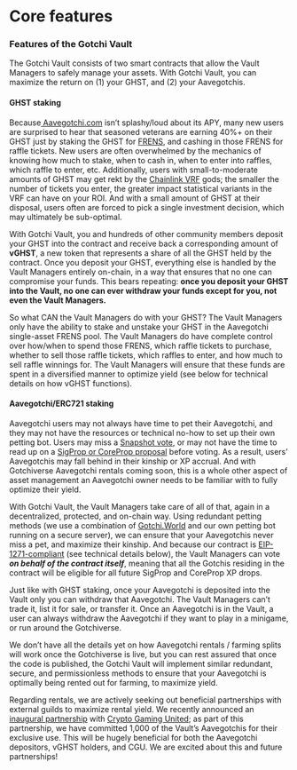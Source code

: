 # Core features

### Features of the Gotchi Vault <a href="#_5qtvy945nhwp" id="_5qtvy945nhwp"></a>

The Gotchi Vault consists of two smart contracts that allow the Vault Managers to safely manage your assets. With Gotchi Vault, you can maximize the return on (1) your GHST, and (2) your Aavegotchis.

#### GHST staking <a href="#_4qwstq4sjziu" id="_4qwstq4sjziu"></a>

Because[ Aavegotchi.com](http://aavegotchi.com) isn’t splashy/loud about its APY, many new users are surprised to hear that seasoned veterans are earning 40%+ on their GHST just by staking the GHST for [FRENS](https://wiki.aavegotchi.com/en/glossary#frens), and cashing in those FRENS for raffle tickets. New users are often overwhelmed by the mechanics of knowing how much to stake, when to cash in, when to enter into raffles, which raffle to enter, etc. Additionally, users with small-to-moderate amounts of GHST may get rekt by the [Chainlink VRF](https://wiki.aavegotchi.com/en/glossary#chainlink-vrf) gods; the smaller the number of tickets you enter, the greater impact statistical variants in the VRF can have on your ROI. And with a small amount of GHST at their disposal, users often are forced to pick a single investment decision, which may ultimately be sub-optimal.

With Gotchi Vault, you and hundreds of other community members deposit your GHST into the contract and receive back a corresponding amount of **vGHST**, a new token that represents a share of all the GHST held by the contract. Once you deposit your GHST, everything else is handled by the Vault Managers entirely on-chain, in a way that ensures that no one can compromise your funds. This bears repeating: **once you deposit your GHST into the Vault, no one can ever withdraw your funds except for you, not even the Vault Managers.**

So what CAN the Vault Managers do with your GHST? The Vault Managers only have the ability to stake and unstake your GHST in the Aavegotchi single-asset FRENS pool. The Vault Managers do have complete control over how/when to spend those FRENS, which raffle tickets to purchase, whether to sell those raffle tickets, which raffles to enter, and how much to sell raffle winnings for. The Vault Managers will ensure that these funds are spent in a diversified manner to optimize yield (see below for technical details on how vGHST functions).

#### Aavegotchi/ERC721 staking <a href="#_1o9gylriaxml" id="_1o9gylriaxml"></a>

Aavegotchi users may not always have time to pet their Aavegotchi, and they may not have the resources or technical no-how to set up their own petting bot. Users may miss a [Snapshot vote](https://wiki.aavegotchi.com/en/dao#voting), or may not have the time to read up on a [SigProp or CoreProp proposal](https://wiki.aavegotchi.com/en/dao#type-of-proposals) before voting. As a result, users’ Aavegotchis may fall behind in their kinship or XP accrual. And with Gotchiverse Aavegotchi rentals coming soon, this is a whole other aspect of asset management an Aavegotchi owner needs to be familiar with to fully optimize their yield.

With Gotchi Vault, the Vault Managers take care of all of that, again in a decentralized, protected, and on-chain way. Using redundant petting methods (we use a combination of [Gotchi.World](https://www.gotchi.world) and our own petting bot running on a secure server), we can ensure that your Aavegotchis never miss a pet, and maximize their kinship. And because our contract is [EIP-1271-compliant](https://eips.ethereum.org/EIPS/eip-1271) (see technical details below), the Vault Managers can vote _**on behalf of the contract itself**_, meaning that all the Gotchis residing in the contract will be eligible for all future SigProp and CoreProp XP drops.

Just like with GHST staking, once your Aavegotchi is deposited into the Vault only you can withdraw that Aavegotchi. The Vault Managers can’t trade it, list it for sale, or transfer it. Once an Aavegotchi is in the Vault, a user can always withdraw the Aavegotchi if they want to play in a minigame, or run around the Gotchiverse.

We don’t have all the details yet on how Aavegotchi rentals / farming splits will work once the Gotchiverse is live, but you can rest assured that once the code is published, the Gotchi Vault will implement similar redundant, secure, and permissionless methods to ensure that your Aavegotchi is optimally being rented out for farming, to maximize yield.

Regarding rentals, we are actively seeking out beneficial partnerships with external guilds to maximize rental yield. We recently announced an [inaugural partnership](https://www.cgu.io/post/cgu-have-partnered-with-gotchi-vault) with [Crypto Gaming United](https://www.cgu.io); as part of this partnership, we have committed 1,000 of the Vault’s Aavegotchis for their exclusive use. This will be hugely beneficial for both the Aavegotchi depositors, vGHST holders, and CGU. We are excited about this and future partnerships!
